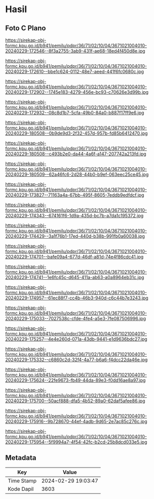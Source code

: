 # Hasil

## Foto C Plano

https://sirekap-obj-formc.kpu.go.id/b941/pemilu/pdpr/36/71/02/10/04/3671021004010-20240229-172546--8f3a2755-3ab9-431f-ae68-18ed4f450d8e.jpg

https://sirekap-obj-formc.kpu.go.id/b941/pemilu/pdpr/36/71/02/10/04/3671021004010-20240229-172610--bbe1c624-0112-48e7-aeed-441f6fc0680c.jpg

https://sirekap-obj-formc.kpu.go.id/b941/pemilu/pdpr/36/71/02/10/04/3671021004010-20240229-172902--1745e183-4279-456e-bc93-c70626e3d99b.jpg

https://sirekap-obj-formc.kpu.go.id/b941/pemilu/pdpr/36/71/02/10/04/3671021004010-20240229-172932--08c8d1b7-5cfa-49b0-84a0-b887f17ff9e6.jpg

https://sirekap-obj-formc.kpu.go.id/b941/pemilu/pdpr/36/71/02/10/04/3671021004010-20240229-180508--0b9de9d3-2f32-457d-957b-fd85b6412470.jpg

https://sirekap-obj-formc.kpu.go.id/b941/pemilu/pdpr/36/71/02/10/04/3671021004010-20240229-180508--c493b2e0-da44-4a6f-a147-207742a213fd.jpg

https://sirekap-obj-formc.kpu.go.id/b941/pemilu/pdpr/36/71/02/10/04/3671021004010-20240229-180509--62a46fc6-2d28-44b0-b9ef-063eec25ce45.jpg

https://sirekap-obj-formc.kpu.go.id/b941/pemilu/pdpr/36/71/02/10/04/3671021004010-20240229-173827--71163a4a-67bb-495f-8605-7eddb9edfdcf.jpg

https://sirekap-obj-formc.kpu.go.id/b941/pemilu/pdpr/36/71/02/10/04/3671021004010-20240229-174343--674161f6-1d9a-435d-bc7b-a7da1c195372.jpg

https://sirekap-obj-formc.kpu.go.id/b941/pemilu/pdpr/36/71/02/10/04/3671021004010-20240229-174429--3a1f76b1-17ed-440d-b38b-991fb0a60038.jpg

https://sirekap-obj-formc.kpu.go.id/b941/pemilu/pdpr/36/71/02/10/04/3671021004010-20240229-174701--bafe09a4-677d-46df-a81d-74e4f86cdc41.jpg

https://sirekap-obj-formc.kpu.go.id/b941/pemilu/pdpr/36/71/02/10/04/3671021004010-20240229-174741--1e6fc45c-d645-411a-ab63-a0a8964eb31c.jpg

https://sirekap-obj-formc.kpu.go.id/b941/pemilu/pdpr/36/71/02/10/04/3671021004010-20240229-174957--61ec88f7-cc4b-46b3-940d-c6c44b7e3243.jpg

https://sirekap-obj-formc.kpu.go.id/b941/pemilu/pdpr/36/71/02/10/04/3671021004010-20240229-175033--7027538c-cfde-4fe4-a5e3-7fe087506996.jpg

https://sirekap-obj-formc.kpu.go.id/b941/pemilu/pdpr/36/71/02/10/04/3671021004010-20240229-175257--4e4e260d-071a-43db-9441-e1d9636bdc27.jpg

https://sirekap-obj-formc.kpu.go.id/b941/pemilu/pdpr/36/71/02/10/04/3671021004010-20240229-175332--c6860c2d-32f4-4a77-b6a6-f4dcc22da46e.jpg

https://sirekap-obj-formc.kpu.go.id/b941/pemilu/pdpr/36/71/02/10/04/3671021004010-20240229-175624--22fe9673-fb49-44da-89e3-f0dd16ae8a97.jpg

https://sirekap-obj-formc.kpu.go.id/b941/pemilu/pdpr/36/71/02/10/04/3671021004010-20240229-175700--50acf888-dfa5-4b52-89a0-62daf5afee86.jpg

https://sirekap-obj-formc.kpu.go.id/b941/pemilu/pdpr/36/71/02/10/04/3671021004010-20240229-175916--9b728670-44ef-4adb-9d65-2e7ac85c276c.jpg

https://sirekap-obj-formc.kpu.go.id/b941/pemilu/pdpr/36/71/02/10/04/3671021004010-20240229-175954--5f9994a7-4f54-42fc-b2cd-25b8dcd033e5.jpg


## Metadata

| Key        | Value               |
| ---------- | ------------------- |
| Time Stamp | 2024-02-29 19:03:47 |
| Kode Dapil | 3603                |



